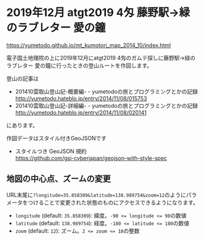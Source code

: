 # 2019年12月 atgt2019 4匁 藤野駅→緑のラブレター 愛の鐘

https://yumetodo.github.io/mt_kumotori_map_2014_10/index.html

電子国土地理院の上に2019年12月にatgt2019 4匁のガムテ探しに藤野駅→緑のラブレター 愛の鐘に行ったときの登山ルートを作図します。

登山の記事は

- 201410雲取山登山記-概要編- - yumetodoの旅とプログラミングとかの記録  
http://yumetodo.hateblo.jp/entry/2014/11/08/015753
- 201410雲取山登山記-詳細編- - yumetodoの旅とプログラミングとかの記録  
http://yumetodo.hateblo.jp/entry/2014/11/08/020141

にあります。

作図データはスタイル付きGeoJSONです

- スタイルつき GeoJSON 規約  
https://github.com/gsi-cyberjapan/geojson-with-style-spec

## 地図の中心点、ズームの変更

URL末尾に`?longitude=35.858309&latitude=138.989754&zoom=12`のようにパラメータをつけることで変更された状態のものにアクセスできるようになります。

- `longitude` (default: `35.858309`): 緯度。`-90 <= longitude <= 90`の数値
- `latitude` (default: `138.989754`): 経度。`-180 <= latitude <= 180`の数値
- `zoom` (default: `12`): ズーム。`2 <= zoom <= 18`の整数
